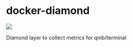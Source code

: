 # docker-diamond
[![](https://badge.imagelayers.io/qnib/diamond:latest.svg)](https://imagelayers.io/?images=qnib/diamond:latest 'Details')

Diamond layer to collect metrics for qnib/terminal
